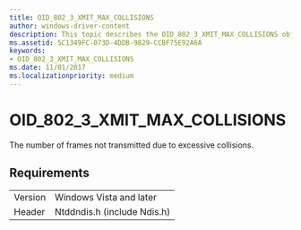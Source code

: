 ```yaml
---
title: OID_802_3_XMIT_MAX_COLLISIONS
author: windows-driver-content
description: This topic describes the OID_802_3_XMIT_MAX_COLLISIONS object identifier (OID).
ms.assetid: 5C1349FC-073D-4DDB-9829-CCBF75E92A6A
keywords:
- OID_802_3_XMIT_MAX_COLLISIONS
ms.date: 11/01/2017
ms.localizationpriority: medium
---
```


# OID_802_3_XMIT_MAX_COLLISIONS

The number of frames not transmitted due to excessive collisions.

## Requirements

| | |
| --- | --- |
| Version | Windows Vista and later |
| Header | Ntddndis.h (include Ndis.h) |

